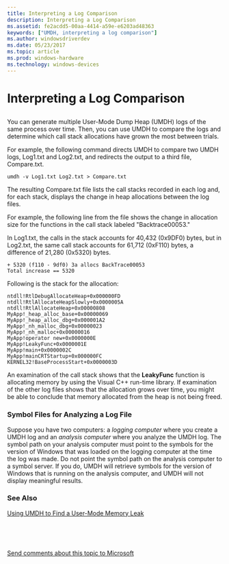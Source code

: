 ```yaml
---
title: Interpreting a Log Comparison
description: Interpreting a Log Comparison
ms.assetid: fe2acdd5-00aa-4414-a59e-e6203ad48363
keywords: ["UMDH, interpreting a log comparison"]
ms.author: windowsdriverdev
ms.date: 05/23/2017
ms.topic: article
ms.prod: windows-hardware
ms.technology: windows-devices
---
```


# Interpreting a Log Comparison


## <span id="ddk_interpreting_a_log_comparison_dtools"></span><span id="DDK_INTERPRETING_A_LOG_COMPARISON_DTOOLS"></span>


You can generate multiple User-Mode Dump Heap (UMDH) logs of the same process over time. Then, you can use UMDH to compare the logs and determine which call stack allocations have grown the most between trials.

For example, the following command directs UMDH to compare two UMDH logs, Log1.txt and Log2.txt, and redirects the output to a third file, Compare.txt.

```
umdh -v Log1.txt Log2.txt > Compare.txt
```

The resulting Compare.txt file lists the call stacks recorded in each log and, for each stack, displays the change in heap allocations between the log files.

For example, the following line from the file shows the change in allocation size for the functions in the call stack labeled "Backtrace00053."

In Log1.txt, the calls in the stack accounts for 40,432 (0x9DF0) bytes, but in Log2.txt, the same call stack accounts for 61,712 (0xF110) bytes, a difference of 21,280 (0x5320) bytes.

```
+ 5320 (f110 - 9df0) 3a allocs BackTrace00053 
Total increase == 5320
```

Following is the stack for the allocation:

```
ntdll!RtlDebugAllocateHeap+0x000000FD
ntdll!RtlAllocateHeapSlowly+0x0000005A
ntdll!RtlAllocateHeap+0x00000808
MyApp!_heap_alloc_base+0x00000069
MyApp!_heap_alloc_dbg+0x000001A2
MyApp!_nh_malloc_dbg+0x00000023
MyApp!_nh_malloc+0x00000016
MyApp!operator new+0x0000000E
MyApp!LeakyFunc+0x0000001E
MyApp!main+0x0000002C
MyApp!mainCRTStartup+0x000000FC
KERNEL32!BaseProcessStart+0x0000003D
```

An examination of the call stack shows that the **LeakyFunc** function is allocating memory by using the Visual C++ run-time library. If examination of the other log files shows that the allocation grows over time, you might be able to conclude that memory allocated from the heap is not being freed.

### <span id="Symbol_Files_for_Analyzing_a_Log_File"></span><span id="symbol_files_for_analyzing_a_log_file"></span><span id="SYMBOL_FILES_FOR_ANALYZING_A_LOG_FILE"></span>Symbol Files for Analyzing a Log File

Suppose you have two computers: a *logging computer* where you create a UMDH log and an *analysis computer* where you analyze the UMDH log. The symbol path on your analysis computer must point to the symbols for the version of Windows that was loaded on the logging computer at the time the log was made. Do not point the symbol path on the analysis computer to a symbol server. If you do, UMDH will retrieve symbols for the version of Windows that is running on the analysis computer, and UMDH will not display meaningful results.

### <span id="see_also"></span><span id="SEE_ALSO"></span>See Also

[Using UMDH to Find a User-Mode Memory Leak](using-umdh-to-find-a-user-mode-memory-leak.md)

 

 

[Send comments about this topic to Microsoft](mailto:wsddocfb@microsoft.com?subject=Documentation%20feedback%20[debugger\debugger]:%20Interpreting%20a%20Log%20Comparison%20%20RELEASE:%20%285/15/2017%29&body=%0A%0APRIVACY%20STATEMENT%0A%0AWe%20use%20your%20feedback%20to%20improve%20the%20documentation.%20We%20don't%20use%20your%20email%20address%20for%20any%20other%20purpose,%20and%20we'll%20remove%20your%20email%20address%20from%20our%20system%20after%20the%20issue%20that%20you're%20reporting%20is%20fixed.%20While%20we're%20working%20to%20fix%20this%20issue,%20we%20might%20send%20you%20an%20email%20message%20to%20ask%20for%20more%20info.%20Later,%20we%20might%20also%20send%20you%20an%20email%20message%20to%20let%20you%20know%20that%20we've%20addressed%20your%20feedback.%0A%0AFor%20more%20info%20about%20Microsoft's%20privacy%20policy,%20see%20http://privacy.microsoft.com/default.aspx. "Send comments about this topic to Microsoft")




